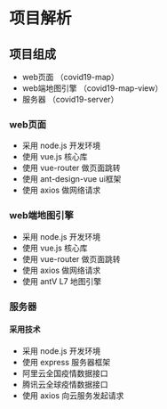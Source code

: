 # 项目解析

## 项目组成
- web页面 （covid19-map）
- web端地图引擎 （covid19-map-view）
- 服务器 （covid19-server）

### web页面
- 采用 node.js 开发环境
- 使用 vue.js 核心库
- 使用 vue-router 做页面跳转
- 使用 ant-design-vue ui框架
- 使用 axios 做网络请求

### web端地图引擎
- 采用 node.js 开发环境
- 使用 vue.js 核心库
- 使用 vue-router 做页面跳转
- 使用 axios 做网络请求
- 使用 antV L7 地图引擎

### 服务器
#### 采用技术
- 采用 node.js 开发环境
- 使用 express 服务器框架
- 阿里云全国疫情数据接口
- 腾讯云全球疫情数据接口
- 使用 axios 向云服务发起请求